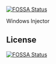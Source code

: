 [![FOSSA Status](https://app.fossa.io/api/projects/git%2Bgithub.com%2FCatShot112%2FWindows-Injector.svg?type=shield)](https://app.fossa.io/projects/git%2Bgithub.com%2FCatShot112%2FWindows-Injector?ref=badge_shield)

Windows Injector


## License
[![FOSSA Status](https://app.fossa.io/api/projects/git%2Bgithub.com%2FCatShot112%2FWindows-Injector.svg?type=large)](https://app.fossa.io/projects/git%2Bgithub.com%2FCatShot112%2FWindows-Injector?ref=badge_large)